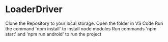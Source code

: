 # LoaderDriver
Clone the Repository to your local storage. Open the folder in VS Code Run the command 'npm install' to install node modules Run commands 'npm start' and 'npm run android' to run the project
